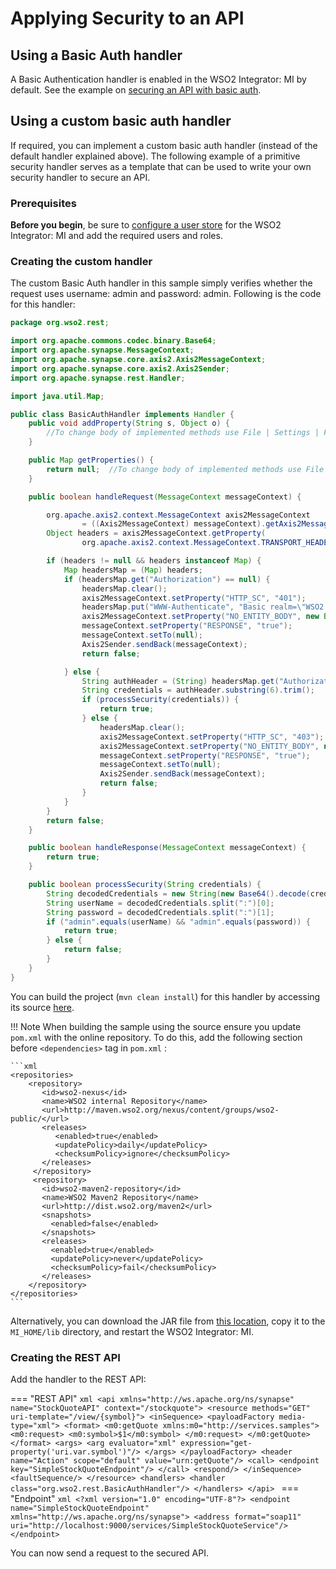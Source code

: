 # Applying Security to an API

## Using a Basic Auth handler
A Basic Authentication handler is enabled in the WSO2 Integrator: MI by default. See the example on [securing an API with basic auth]({{base_path}}/learn/examples/rest-api-examples/securing-rest-apis).

## Using a custom basic auth handler

If required, you can implement a custom basic auth handler (instead of the default handler explained above). The following example of a primitive security handler serves as a template that can be used to write your own security handler to secure an API.

### Prerequisites

**Before you begin**, be sure to [configure a user store]({{base_path}}/install-and-setup/setup/user-stores/setting-up-a-userstore/) for the WSO2 Integrator: MI and add the required users and roles.

### Creating the custom handler

The custom Basic Auth handler in this sample simply verifies whether the request uses username: admin and password: admin. Following is the code for this handler:

```java
package org.wso2.rest;

import org.apache.commons.codec.binary.Base64;
import org.apache.synapse.MessageContext;
import org.apache.synapse.core.axis2.Axis2MessageContext;
import org.apache.synapse.core.axis2.Axis2Sender;
import org.apache.synapse.rest.Handler;

import java.util.Map;

public class BasicAuthHandler implements Handler {
    public void addProperty(String s, Object o) {
        //To change body of implemented methods use File | Settings | File Templates.
    }

    public Map getProperties() {
        return null;  //To change body of implemented methods use File | Settings | File Templates.
    }

    public boolean handleRequest(MessageContext messageContext) {

        org.apache.axis2.context.MessageContext axis2MessageContext
                = ((Axis2MessageContext) messageContext).getAxis2MessageContext();
        Object headers = axis2MessageContext.getProperty(
                org.apache.axis2.context.MessageContext.TRANSPORT_HEADERS);

        if (headers != null && headers instanceof Map) {
            Map headersMap = (Map) headers;
            if (headersMap.get("Authorization") == null) {
                headersMap.clear();
                axis2MessageContext.setProperty("HTTP_SC", "401");
                headersMap.put("WWW-Authenticate", "Basic realm=\"WSO2 ESB\"");
                axis2MessageContext.setProperty("NO_ENTITY_BODY", new Boolean("true"));
                messageContext.setProperty("RESPONSE", "true");
                messageContext.setTo(null);
                Axis2Sender.sendBack(messageContext);
                return false;

            } else {
                String authHeader = (String) headersMap.get("Authorization");
                String credentials = authHeader.substring(6).trim();
                if (processSecurity(credentials)) {
                    return true;
                } else {
                    headersMap.clear();
                    axis2MessageContext.setProperty("HTTP_SC", "403");
                    axis2MessageContext.setProperty("NO_ENTITY_BODY", new Boolean("true"));
                    messageContext.setProperty("RESPONSE", "true");
                    messageContext.setTo(null);
                    Axis2Sender.sendBack(messageContext);
                    return false;
                }
            }
        }
        return false;
    }

    public boolean handleResponse(MessageContext messageContext) {
        return true;
    }

    public boolean processSecurity(String credentials) {
        String decodedCredentials = new String(new Base64().decode(credentials.getBytes()));
        String userName = decodedCredentials.split(":")[0];
        String password = decodedCredentials.split(":")[1];
        if ("admin".equals(userName) && "admin".equals(password)) {
            return true;
        } else {
            return false;
        }
    }
}
```

You can build the project (`mvn clean install`) for this handler by accessing its source [here](https://github.com/wso2/product-esb/tree/v5.0.0/modules/samples/integration-scenarios/starbucks_sample/BasicAuth-handler).

!!! Note
    When building the sample using the source ensure you update `pom.xml` with the online repository. To do this, add the following section before `<dependencies>` tag in `pom.xml` :

    ```xml
    <repositories>
        <repository>
           <id>wso2-nexus</id>
           <name>WSO2 internal Repository</name>
           <url>http://maven.wso2.org/nexus/content/groups/wso2-public/</url>
           <releases>
              <enabled>true</enabled>
              <updatePolicy>daily</updatePolicy>
              <checksumPolicy>ignore</checksumPolicy>
           </releases>
         </repository>
         <repository>
           <id>wso2-maven2-repository</id>
           <name>WSO2 Maven2 Repository</name>
           <url>http://dist.wso2.org/maven2</url>
           <snapshots>
             <enabled>false</enabled>
           </snapshots>
           <releases>
             <enabled>true</enabled>
             <updatePolicy>never</updatePolicy>
             <checksumPolicy>fail</checksumPolicy>
           </releases>
        </repository>
    </repositories>
    ```

Alternatively, you can download the JAR file from [this location](https://github.com/wso2/product-esb/blob/v5.0.0/modules/samples/integration-scenarios/starbucks_sample/bin/WSO2-REST-BasicAuth-Handler-1.0-SNAPSHOT.jar), copy it to the `MI_HOME/lib` directory,
and restart the WSO2 Integrator: MI.

### Creating the REST API

Add the handler to the REST API:

=== "REST API"
    ```xml
    <api xmlns="http://ws.apache.org/ns/synapse" name="StockQuoteAPI" context="/stockquote">
        <resource methods="GET" uri-template="/view/{symbol}">
            <inSequence>
                <payloadFactory media-type="xml">
                    <format>
                        <m0:getQuote xmlns:m0="http://services.samples">
                            <m0:request>
                                <m0:symbol>$1</m0:symbol>
                            </m0:request>
                        </m0:getQuote>
                    </format>
                    <args>
                        <arg evaluator="xml" expression="get-property('uri.var.symbol')"/>
                    </args>
                </payloadFactory>
                <header name="Action" scope="default" value="urn:getQuote"/>
                <call>
                    <endpoint key="SimpleStockQuoteEndpoint"/>
                </call>
                <respond/>
            </inSequence>
            <faultSequence/>
        </resource>
        <handlers>
            <handler class="org.wso2.rest.BasicAuthHandler"/>
        </handlers>
    </api>
    ```
=== "Endpoint"
    ```xml
    <?xml version="1.0" encoding="UTF-8"?>
    <endpoint name="SimpleStockQuoteEndpoint" xmlns="http://ws.apache.org/ns/synapse">
        <address format="soap11" uri="http://localhost:9000/services/SimpleStockQuoteService"/>
    </endpoint>
    ```

You can now send a request to the secured API.
